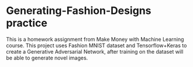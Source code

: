 # Generating-Fashion-Designs practice
This is a homework assignment from Make Money with Machine Learning course. This project uses Fashion MNIST dataset and Tensorflow+Keras to create a Generative Adversarial Network, after training on the dataset will be able to generate novel images.
